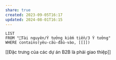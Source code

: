 ```yaml
---
share: true
created: 2023-09-05T16:17
updated: 2024-08-01T16:15
---
```

```dataview
LIST
FROM "📜Tài nguyên/Ý tưởng kiếm tiền/3 Ý tưởng" 
WHERE contains(yêu-cầu-đầu-vào, [[]])
```

[[Đặc trưng của các dự án B2B là phải giao thiệp]]